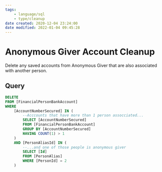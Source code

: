 ```yaml
---
tags:
    - language/sql
    - type/cleanup
date created: 2020-12-04 23:24:00
date modified: 2022-01-04 09:45:28
---
```


# Anonymous Giver Account Cleanup

Delete any saved accounts from Anonymous Giver that are also associated with another person.

## Query

```sql
DELETE
FROM [FinancialPersonBankAccount]
WHERE
    [AccountNumberSecured] IN (
        --Acccounts that have more than 1 person assocciated...
        SELECT [AccountNumberSecured]
        FROM [FinancialPersonBankAccount]
        GROUP BY [AccountNumberSecured]
        HAVING COUNT(1) > 1
    )
    AND [PersonAliasId] IN (
        --...and one of those people is anonymous giver
        SELECT [Id]
        FROM [PersonAlias]
        WHERE [PersonId] = 2
    )
```
